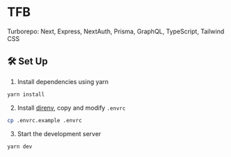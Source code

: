# TFB

Turborepo: Next, Express, NextAuth, Prisma, GraphQL, TypeScript, Tailwind CSS

## 🛠 Set Up

1. Install dependencies using yarn

```bash
yarn install
```

2. Install [direnv](https://direnv.net/), copy and modify `.envrc`

```bash
cp .envrc.example .envrc
```

3. Start the development server

```bash
yarn dev
```
